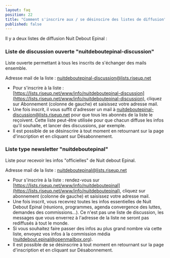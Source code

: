 ```yaml
---
layout: faq
position: 22
title: "Comment s'inscrire aux / se désinscire des listes de diffusion"
published: false
---
```


Il y a deux listes de diffusion Nuit Debout Epinal :

### Liste de discussion ouverte "nuitdeboutepinal-discussion"

Liste ouverte permettant à tous les inscrits de s'échanger des mails ensemble.

Adresse mail de la liste : [nuitdeboutepinal-discussion@lists.riseup.net](nuitdeboutepinal-discussion@lists.riseup.net)

* Pour s'inscrire à la liste : [https://lists.riseup.net/www/info/nuitdeboutepinal-discussion](https://lists.riseup.net/www/info/nuitdeboutepinal-discussion), cliquez sur Abonnement (colonne de gauche) et saisissez votre adresse mail.
* Une fois inscrit, il vous suffit d'adresser un mail à nuitdeboutepinal-discussion@lists.riseup.net pour que tous les abonnés de la liste le reçoivent. Cette liste peut-être utilisée pour que chacun diffuse les infos qu'il souhaite, et lancer des discussions, par exemple.
* Il est possible de se désinscrire à tout moment en retournant sur la page d'inscription et en cliquant sur Désabonnement.


### Liste type newsletter "nuitdeboutepinal"

Liste pour recevoir les infos "officielles" de Nuit debout Epinal.

Adresse mail de la liste : [nuitdeboutepinal@lists.riseup.net](nuitdeboutepinal@lists.riseup.net)

* Pour s'inscrire à la liste : rendez-vous sur [https://lists.riseup.net/www/info/nuitdeboutepinal](https://lists.riseup.net/www/info/nuitdeboutepinal), cliquez sur abonnement (colonne de gauche) et saisissez votre adresse mail.
* Une fois inscrit, vous recevrez toutes les infos essentielles de Nuit Debout Epinal (réunions, programmes, agenda convergence des luttes, demandes des commissions...). Ce n'est pas une liste de discussion, les messages que vous enverrez à l'adresse de la liste ne seront pas rediffusés à tout le monde.
* Si vous souhaitez faire passer des infos au plus grand nombre via cette liste, envoyez vos infos à la commission média (nuitdebout.epinal@openmailbox.org).
* Il est possible de se désinscrire à tout moment en retournant sur la page d'inscription et en cliquant sur Désabonnement.